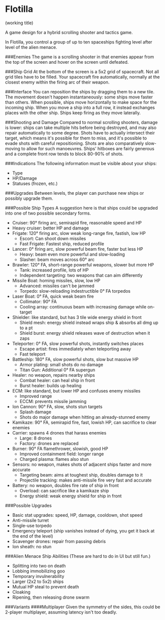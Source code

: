 Flotilla
========
(working title)

A game design for a hybrid scrolling shooter and tactics game.

In Flotilla, you control a group of up to ten spaceships fighting level after level of the alien menace.

###Enemies
The game is a scrolling shooter in that enemies appear from the top of the screen and hover on the screen until defeated.

###Ship Grid
At the bottom of the screen is a 5x2 grid of spacecraft. Not all grid tiles have to be filled. Your spacecraft fire automatically, normally at the closest enemy within the firing arc of their weapon.

###Interface
You can reposition the ships by dragging them to a new tile. The movement doesn't happen instantaneously: some ships move faster than others. When possible, ships move horizontally to make space for the incoming ship. When you move a ship into a full row, it instead exchanges places with the other ship. Ships keep firing as they move laterally.

###Shooting and Damage
Compared to normal scrolling shooters, damage is lower: ships can take multiple hits before being destroyed, and may also repair automatically to some degree. Shots have to actually intersect their target, which means it's possible for them to miss, and it's possible to evade shots with careful repositioning. Shots are also comparatively slow-moving to allow for such manoeuvres. Ships' hitboxes are fairly generous and a complete front row tends to block 80-90% of shots.

###Indications
The following information must be visible about your ships:

* Type
* HP/Damage
* Statuses (frozen, etc.)

###Upgrades
Between levels, the player can purchase new ships or possibly upgrade them.

###Possible Ship Types
A suggestion here is that ships could be upgraded into one of two possible secondary forms.

* Cruiser: 90&deg; firing arc, semirapid fire, reasonable speed and HP
 * Heavy cruiser: better HP and damage
* Frigate: 120&deg; firing arc, slow weak long-range fire, fastish, low HP
  * Escort: Can shoot down missiles
  * Fast Frigate: Fastest ship, reduced profile
* Lancer: 0&deg; firing arc, slow powerful beam fire, faster but less HP
  * Heavy: beam even more powerful and slow-loading
  * Slasher: beam moves across 60&deg; arc
* Brawler: 120&deg; FA, short-range powerful weapons, slower but more HP
  * Tank: increased profile, lots of HP
  * Independent targeting: two weapons that can aim differently
* Missile Boat: homing missiles, slow, low HP
  * Advanced: missiles can't be jammed
  * Torpedo: slow-reloading indestructible 0&deg; FA torpedos
* Laser Boat: 0&deg; FA, quick weak beam fire
  * Collimator: 90&deg; FA
  * Cooling array: continuous beam with increasing damage while on-target
* Shielder: like standard, but has 3 tile wide energy shield in front
  * Shield mesh: energy shield instead wraps ship &amp; absorbs all dmg up to a pt
  * Shield burst: energy shield releases wave of destruction when it zaps
* Teleporter: 0&deg; FA, slow powerful shots, instantly switches places
  * Escape artist: fires immediately when teleporting away
  * Fast teleport
* Battleship: 180&deg; FA, slow powerful shots, slow but massive HP
  * Armor plating: small shots do no damage
  * Titan Gun: Additional 0&deg; FA supergun
* Healer: no weapon, repairs nearby ships
  * Combat healer: can heal ship in front
  * Burst healer: builds up healing
* ECM: like standard, but lower HP and confuses enemy missiles
  * Improved range
  * ECCM: prevents missile jamming
* Ion Cannon: 90&deg; FA, slow, shots stun targets
  * Splash damage
  * Shots do major damage when hitting an already-stunned enemy
* Kamikaze: 90&deg; FA, semirapid fire, fast, lowish HP, can sacrifice to clear enemies
* Carrier: spawns 4 drones that harass enemies
  * Large: 8 drones
  * Factory: drones are replaced
* Burner: 90&deg; FA flamethrower, slowish, good HP
  * Improved containment field: longer range
  * Charged plasma: flames also stun
* Sensors: no weapon, makes shots of adjacent ships faster and more accurate
  * Targeting beam: aims at toughest ship, doubles damage to it
  * Projectile tracking: makes anti-missile fire very fast and accurate
* Battery: no weapon, doubles fire rate of ship in front
  * Overload: can sacrifice like a kamikaze ship
  * Energy shield: weak energy shield for ship in front

###Possible Upgrades
* Basic stat upgrades: speed, HP, damage, cooldown, shot speed
* Anti-missile turret
* Single-use torpedo
* Emergency teleport (ship vanishes instead of dying, you get it back at the end of the level)
* Scavenger drones: repair from passing debris
* Ion sheath: no stun

###Alien Menace Ship Abilities
(These are hard to do in UI but still fun.)

* Splitting into two on death
* Lobbing immobilizing goo
* Temporary invulnerability
* Larger (2x2 to 5x2) ships
* Mutual HP steal to prevent death
* Cloaking
* Ripening, then releasing drone swarm

###Variants
####Multiplayer
Given the symmetry of the sides, this could be 2-player multiplayer, assuming latency isn't too deadly.
